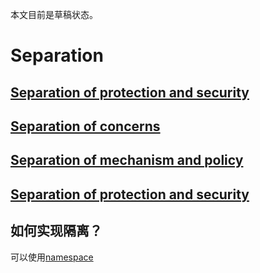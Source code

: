 本文目前是草稿状态。

# Separation 

## [Separation of protection and security](https://en.wikipedia.org/wiki/Separation_of_protection_and_security)

## [Separation of concerns](https://en.wikipedia.org/wiki/Separation_of_concerns)

## [Separation of mechanism and policy](https://en.wikipedia.org/wiki/Separation_of_mechanism_and_policy)

## [Separation of protection and security](https://en.wikipedia.org/wiki/Separation_of_protection_and_security)



## 如何实现隔离？

可以使用[namespace](https://en.wikipedia.org/wiki/Namespace)

